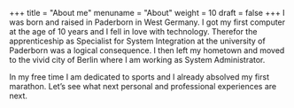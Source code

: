 +++
title = "About me"
menuname = "About"
weight = 10
draft = false
+++
I was born and raised in Paderborn in West Germany. I got my first computer at the age of 10 years and I fell in love with technology.  Therefor the apprenticeship as Specialist for System Integration at the university of Paderborn was a logical consequence. I then left my hometown and moved to the vivid city of Berlin where I am working as System Administrator.

In my free time I am dedicated to sports and I already absolved my first marathon. Let’s see what next personal and professional experiences are next.
